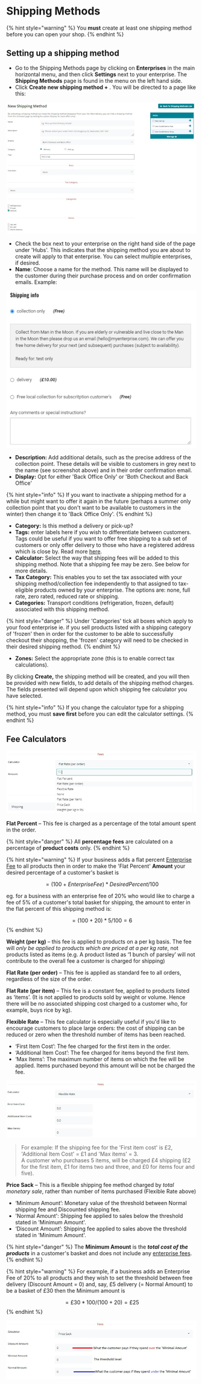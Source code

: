 # Shipping Methods

{% hint style="warning" %}
&#x20;You **must** create at least one shipping method before you can open your shop.
{% endhint %}

## Setting up a shipping method

* Go to the Shipping Methods page by clicking on **Enterprises** in the main horizontal menu, and then click **Settings** next to your enterprise. The **Shipping Methods** page is found in the menu on the left hand side.
* Click **Create new shipping method +** . You will be directed to a page like this:

![](<../../.gitbook/assets/new shipping method.jpg>)

* Check the box next to your enterprise on the right hand side of the page under 'Hubs'. This indicates that the shipping method you are about to create will apply to that enterprise.  You can select multiple enterprises, if desired.
* **Name**: Choose a name for the method. This name will be displayed to the customer during their purchase process and on order confirmation emails. Example:

![](<../../.gitbook/assets/shipping checkout multi.jpg>)

* **Description:** Add additional details, such as the precise address of the collection point. These details will be visible to customers in grey next to the name (see screenshot above) and in their order confirmation email.
* **Display:** Opt for either 'Back Office Only' or 'Both Checkout and Back Office'

{% hint style="info" %}
If you want to inactivate a shipping method for a while but might want to offer it again in the future (perhaps a summer only collection point that you don't want to be available to customers in the winter) then change it to 'Back Office Only'.
{% endhint %}

* **Category:** Is this method a delivery or pick-up?
* **Tags:** enter labels here if you wish to differentiate between customers. Tags could be useful if you want to offer free shipping to a sub set of customers or only offer delivery to those who have a registered address which is close by.  Read more [here](customer-management-and-conditional-displays-prices/).
* **Calculator:** Select the way that shipping fees will be added to this shipping method.  Note that a shipping fee may be zero. See below for more details.
* **Tax Category:** This enables you to set the tax associated with your shipping method/collection fee independently to that assigned to tax-eligible products owned by your enterprise.  The options are: none, full rate, zero rated, reduced rate or shipping.
* **Categories:** Transport conditions (refrigeration, frozen, default) associated with this shipping method.

{% hint style="danger" %}
Under 'Categories' tick all boxes which apply to your food enterprise ie. if you sell products listed with a shipping category of 'frozen' then in order for the customer to be able to successfully checkout their shopping, the 'frozen' category will need to be checked in their desired shipping method.
{% endhint %}

* **Zones:** Select the appropriate zone (this is to enable correct tax calculations).

By clicking **Create,** the shipping method will be created, and you will then be provided with new fields, to add details of the shipping method charges. The fields presented will depend upon which shipping fee calculator you have selected.&#x20;

{% hint style="info" %}
If you change the calculator type for a shipping method, you must **save first** before you can edit the calculator settings.
{% endhint %}

## Fee Calculators

![](<../../.gitbook/assets/shipping fee calc.jpg>)

**Flat Percent** – This fee is charged as a percentage of the total amount spent in the order.

{% hint style="danger" %}
All **percentage fees** are calculated on a percentage of **product costs** only.&#x20;
{% endhint %}

{% hint style="warning" %}
If your business adds a flat percent [Enterprise Fee](enterprise-fees.md) to all products then in order to make the 'Flat Percent' **Amount** your desired percentage of a customer's basket is

&#x20;$$= (100 + Enterprise Fee)*Desired Percent/100$$&#x20;

eg. for a business with an enterprise fee of 20% who would like to charge a fee of 5% of a customer's total basket for shipping, the amount to enter in the flat percent of this shipping method is:

$$= (100 + 20) *5/100 = 6$$&#x20;
{% endhint %}

**Weight (per kg)** – this fee is applied to products on a per kg basis. The fee will _only be applied to products which are priced at a per kg rate_, not products listed as items (e.g. A product listed as ‘1 bunch of parsley’ will not contribute to the overall fee a customer is charged for shipping)

**Flat Rate (per order)** – This fee is applied as standard fee to all orders, regardless of the size of the order.

**Flat Rate (per item)** – This fee is a constant fee, applied to products listed as ‘items’. (It is not applied to products sold by weight or volume. Hence there will be no associated shipping cost charged to a customer who, for example, buys rice by kg).

**Flexible Rate** – This fee calculator is especially useful if you'd like to encourage customers to place large orders: the cost of shipping can be reduced or zero when the threshold number of items has been reached.&#x20;

* ‘First Item Cost’: The fee charged for the first item in the order.
* ‘Additional Item Cost’: The fee charged for items beyond the first item.
* ‘Max Items’: The maximum number of items on which the fee will be applied. Items purchased beyond this amount will be not be charged the fee.

![](<../../.gitbook/assets/fee- flexible rate.jpg>)

> For example: If the shipping fee for the 'First item cost' is £2, 'Additional Item Cost' = £1 and 'Max items' = 3. \
> A customer who purchases 5 items, will be charged £4 shipping (£2 for the first item, £1 for items two and three, and £0 for items four and five).

**Price Sack** – This is a flexible shipping fee method charged by _total monetary sale_, rather than number of items purchased (Flexible Rate above)

* ‘Minimum Amount’: Monetary value of the threshold between Normal shipping fee and Discounted shipping fee.&#x20;
* 'Normal Amount': Shipping fee applied to sales below the threshold stated in 'Minimum Amount'.
* ‘Discount Amount’: Shipping fee applied to sales above the threshold stated in 'Minimum Amount'.

{% hint style="danger" %}
The **Minimum Amount** is the _**total cost of the products**_ in a customer's basket and does not include any [enterprise fees](enterprise-fees.md).
{% endhint %}

{% hint style="warning" %}
For example, if a business adds an Enterprise Fee of 20% to all products and they wish to set the threshold between free delivery (Discount Amount = 0) and, say, £5 delivery (= Normal Amount) to be a basket of £30 then the Minimum amount is

$$= £30 * 100 /(100+20) = £25$$&#x20;
{% endhint %}

![](<../../.gitbook/assets/fees price sack (1).jpg>)
